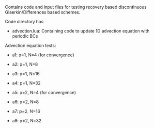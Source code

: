 Contains code and input files for testing recovery based discontinuous
Glaerkin/Differences based schemes.

Code directory has:

- advection.lua: Containing code to update 1D advection equation with
  periodic BCs

Advection equation tests:

- a1: p=1, N=4 (for convergence) 
- a2: p=1, N=8
- a3: p=1, N=16
- a4: p=1, N=32

- a5: p=2, N=4 (for convergence) 
- a6: p=2, N=8
- a7: p=2, N=16
- a8: p=2, N=32